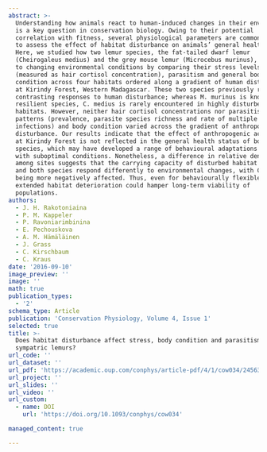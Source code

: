 ```yaml
---
abstract: >-
  Understanding how animals react to human-induced changes in their environment
  is a key question in conservation biology. Owing to their potential
  correlation with fitness, several physiological parameters are commonly used
  to assess the effect of habitat disturbance on animals’ general health status.
  Here, we studied how two lemur species, the fat-tailed dwarf lemur
  (Cheirogaleus medius) and the grey mouse lemur (Microcebus murinus), respond
  to changing environmental conditions by comparing their stress levels
  (measured as hair cortisol concentration), parasitism and general body
  condition across four habitats ordered along a gradient of human disturbance
  at Kirindy Forest, Western Madagascar. These two species previously revealed
  contrasting responses to human disturbance; whereas M. murinus is known as a
  resilient species, C. medius is rarely encountered in highly disturbed
  habitats. However, neither hair cortisol concentrations nor parasitism
  patterns (prevalence, parasite species richness and rate of multiple
  infections) and body condition varied across the gradient of anthropogenic
  disturbance. Our results indicate that the effect of anthropogenic activities
  at Kirindy Forest is not reflected in the general health status of both
  species, which may have developed a range of behavioural adaptations to deal
  with suboptimal conditions. Nonetheless, a difference in relative density
  among sites suggests that the carrying capacity of disturbed habitat is lower,
  and both species respond differently to environmental changes, with C. medius
  being more negatively affected. Thus, even for behaviourally flexible species,
  extended habitat deterioration could hamper long-term viability of
  populations.
authors:
  - J. H. Rakotoniaina
  - P. M. Kappeler
  - P. Ravoniarimbinina
  - E. Pechouskova
  - A. M. Hämäläinen
  - J. Grass
  - C. Kirschbaum
  - C. Kraus
date: '2016-09-10'
image_preview: ''
image: ''
math: true
publication_types:
  - '2'
schema_type: Article
publication: 'Conservation Physiology, Volume 4, Issue 1'
selected: true
title: >-
  Does habitat disturbance affect stress, body condition and parasitism in two
  sympatric lemurs?
url_code: ''
url_dataset: ''
url_pdf: 'https://academic.oup.com/conphys/article-pdf/4/1/cow034/24563008/cow034.pdf'
url_project: ''
url_slides: ''
url_video: ''
url_custom:
  - name: DOI
    url: 'https://doi.org/10.1093/conphys/cow034'

managed_content: true

---
```

